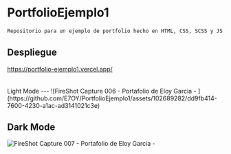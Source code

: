 # PortfolioEjemplo1


```bash
Repositorio para un ejemplo de portfolio hecho en HTML, CSS, SCSS y JS.
```

## Despliegue

<a href="https://portfolio-ejemplo1.vercel.app/">
  https://portfolio-ejemplo1.vercel.app/
</a>
<br/ ><br/ ><br/ >
Light Mode
---
![FireShot Capture 006 - Portafolio de Eloy Garcia - ](https://github.com/E7OY/PortfolioEjemplo1/assets/102689282/dd9fb414-7600-4230-a1ac-ad3141021c3e)

Dark Mode
---
![FireShot Capture 007 - Portafolio de Eloy Garcia - ](https://github.com/E7OY/PortfolioEjemplo1/assets/102689282/22bef2be-f41f-48ca-b2ac-68772961e1d1)
